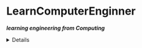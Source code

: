 <h1>
  LearnComputerEnginner
</h1>




***learning engineering from Computing***

<details>
  <ul>
 <dl>Python</dl>
<dl>Java</dl>
<dl> HTML</dl>
 <dl>CSS</dl>
<dl> JS</dl>
<dl> React</dl>
<dl> Flask</dl>
<dl> Django</dl>
<dl> ROS</dl>
<dl> Ubuntu</dl>
<dl> MQTT</dl>
<dl> Raspberry</dl>
<dl> Kali Linux</dl>
<dl> VHDL-FPGA</dl>
    </ul>
</details>
